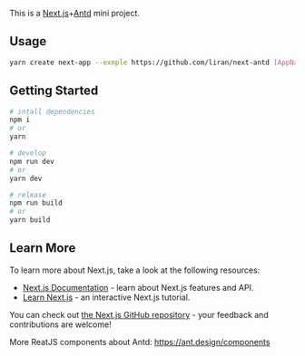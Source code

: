 This is a [Next.js](https://nextjs.org/)+[Antd](https://ant.design/) mini project.

## Usage
```bash
yarn create next-app --exmple https://github.com/liran/next-antd [AppName]
```

## Getting Started

```bash
# intall dependencies
npm i
# or
yarn

# develop
npm run dev
# or
yarn dev

# release
npm run build
# or
yarn build
```

## Learn More

To learn more about Next.js, take a look at the following resources:

- [Next.js Documentation](https://nextjs.org/docs) - learn about Next.js features and API.
- [Learn Next.js](https://nextjs.org/learn) - an interactive Next.js tutorial.

You can check out [the Next.js GitHub repository](https://github.com/vercel/next.js/) - your feedback and contributions are welcome!

More ReatJS components about Antd: https://ant.design/components
